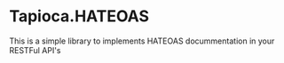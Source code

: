 # Tapioca.HATEOAS
This is a simple library to implements HATEOAS docummentation in your RESTFul API's

